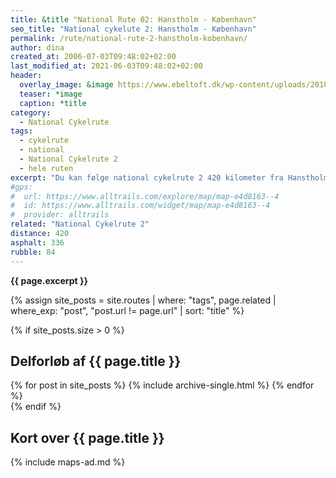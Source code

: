 ```yaml
---
title: &title "National Rute 02: Hanstholm - København"
seo_title: "National cykelute 2: Hanstholm - København"
permalink: /rute/national-rute-2-hanstholm-kobenhavn/
author: dina
created_at: 2006-07-03T09:48:02+02:00
last_modified_at: 2021-06-03T09:48:02+02:00
header:
  overlay_image: &image https://www.ebeltoft.dk/wp-content/uploads/2018/05/ebeltoft-raadhus.jpg
  teaser: *image
  caption: *title
category:
  - National Cykelrute
tags:
  - cykelrute
  - national
  - National Cykelrute 2
  - hele ruten
excerpt: "Du kan følge national cykelrute 2 420 kilometer fra Hanstholm til København. Det er en varieret tur gennem et typisk dansk landskab; landbrugsjord, små skove og langs stranden. Dette er en god rute, hvis du gerne vil på tværs af Danmark for første gang på cykel."
#gps:
#  url: https://www.alltrails.com/explore/map/map-e4d8163--4
#  id: https://www.alltrails.com/widget/map/map-e4d8163--4
#  provider: alltrails
related: "National Cykelrute 2"
distance: 420
asphalt: 336
rubble: 84
---
```


**{{ page.excerpt }}**

{% assign site_posts = site.routes | where: "tags", page.related | where_exp: "post", "post.url != page.url" | sort: "title" %}

{% if site_posts.size > 0 %}

## Delforløb af {{ page.title }}

<div class="feature__wrapper">
  {% for post in site_posts %}
    {% include archive-single.html %}
  {% endfor %}
</div>
{% endif %}

## Kort over {{ page.title }}

{% include maps-ad.md %}
